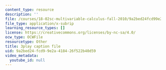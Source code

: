 ```yaml
---
content_type: resource
description: ''
file: /courses/18-02sc-multivariable-calculus-fall-2010/9a2bed24fcd99e2a418426f522b40d59_iYFogDTPlRo.srt
file_type: application/x-subrip
learning_resource_types: []
license: https://creativecommons.org/licenses/by-nc-sa/4.0/
ocw_type: OCWFile
resourcetype: Other
title: 3play caption file
uid: 9a2bed24-fcd9-9e2a-4184-26f522b40d59
video_metadata:
  youtube_id: null
---
```

